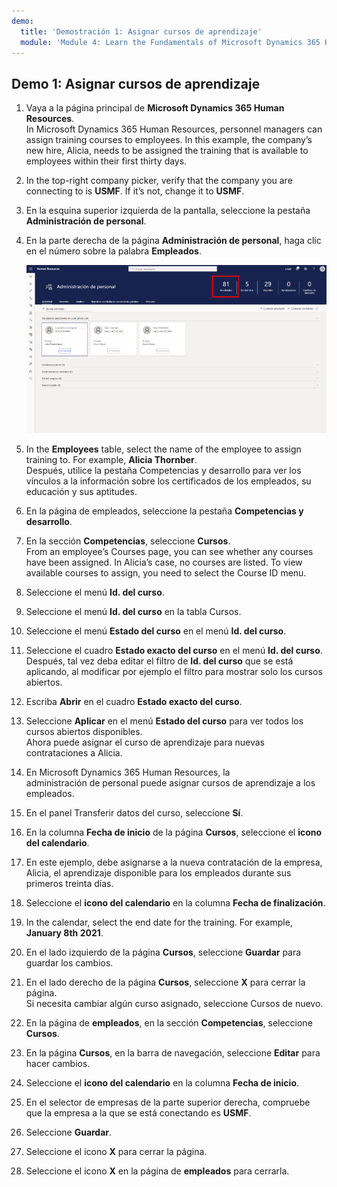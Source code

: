 ```yaml
---
demo:
  title: 'Demostración 1: Asignar cursos de aprendizaje'
  module: 'Module 4: Learn the Fundamentals of Microsoft Dynamics 365 Human Resources'
---
```


## <a name="demo-1---assigning-learning-courses"></a>Demo 1: Asignar cursos de aprendizaje

1. Vaya a la página principal de **Microsoft Dynamics 365 Human Resources**.  
    In Microsoft Dynamics 365 Human Resources, personnel managers can assign training courses to employees. In this example, the company’s new hire, Alicia, needs to be assigned the training that is available to employees within their first thirty days.

1. In the top-right company picker, verify that the company you are connecting to is <bpt id="p1">**</bpt>USMF<ept id="p1">**</ept>. If it’s not, change it to <bpt id="p1">**</bpt>USMF<ept id="p1">**</ept>.

1. En la esquina superior izquierda de la pantalla, seleccione la pestaña **Administración de personal**.

1. En la parte derecha de la página **Administración de personal**, haga clic en el número sobre la palabra **Empleados**.

    ![Una captura de pantalla de la página Administración de personal con el número de los empleados resaltado.](./media/assigning_learning_courses_1_employee.png)

1. In the <bpt id="p1">**</bpt>Employees<ept id="p1">**</ept> table, select the name of the employee to assign training to. For example, <bpt id="p1">**</bpt>Alicia Thornber<ept id="p1">**</ept>.  
    Después, utilice la pestaña Competencias y desarrollo para ver los vínculos a la información sobre los certificados de los empleados, su educación y sus aptitudes.

1. En la página de empleados, seleccione la pestaña **Competencias y desarrollo**.

1. En la sección **Competencias**, seleccione **Cursos**.  
    From an employee’s Courses page, you can see whether any courses have been assigned. In Alicia’s case, no courses are listed. To view available courses to assign, you need to select the Course ID menu.

1. Seleccione el menú **Id. del curso**.

1. Seleccione el menú **Id. del curso** en la tabla Cursos.

1. Seleccione el menú **Estado del curso** en el menú **Id. del curso**.

1. Seleccione el cuadro **Estado exacto del curso** en el menú **Id. del curso**.  
    Después, tal vez deba editar el filtro de **Id. del curso** que se está aplicando, al modificar por ejemplo el filtro para mostrar solo los cursos abiertos.

1. Escriba **Abrir** en el cuadro **Estado exacto del curso**.

1. Seleccione **Aplicar** en el menú **Estado del curso** para ver todos los cursos abiertos disponibles.  
    Ahora puede asignar el curso de aprendizaje para nuevas contrataciones a Alicia.

1. En Microsoft Dynamics 365 Human Resources, la administración de personal puede asignar cursos de aprendizaje a los empleados.

1. En el panel Transferir datos del curso, seleccione **Sí**.

1. En la columna **Fecha de inicio** de la página **Cursos**, seleccione el **icono del calendario**.

1. En este ejemplo, debe asignarse a la nueva contratación de la empresa, Alicia, el aprendizaje disponible para los empleados durante sus primeros treinta días.

1. Seleccione el **icono del calendario** en la columna **Fecha de finalización**.

1. In the calendar, select the end date for the training. For example, <bpt id="p1">**</bpt>January 8th 2021<ept id="p1">**</ept>.

1. En el lado izquierdo de la página **Cursos**, seleccione **Guardar** para guardar los cambios.

1. En el lado derecho de la página **Cursos**, seleccione **X** para cerrar la página.  
    Si necesita cambiar algún curso asignado, seleccione Cursos de nuevo.

1. En la página de **empleados**, en la sección **Competencias**, seleccione **Cursos**.

1. En la página **Cursos**, en la barra de navegación, seleccione **Editar** para hacer cambios.

1. Seleccione el **icono del calendario** en la columna **Fecha de inicio**.

1. En el selector de empresas de la parte superior derecha, compruebe que la empresa a la que se está conectando es **USMF**.

1. Seleccione **Guardar**.

1. Seleccione el icono **X** para cerrar la página.

1. Seleccione el icono **X** en la página de **empleados** para cerrarla.
